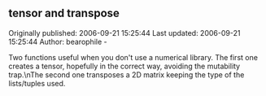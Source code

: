 ## tensor and transpose

Originally published: 2006-09-21 15:25:44
Last updated: 2006-09-21 15:25:44
Author: bearophile -

Two functions useful when you don't use a numerical library. The first one creates a tensor, hopefully in the correct way, avoiding the mutability trap.\nThe second one transposes a 2D matrix keeping the type of the lists/tuples used.